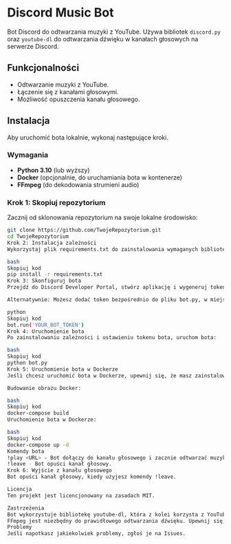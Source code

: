 # Discord Music Bot

Bot Discord do odtwarzania muzyki z YouTube. Używa bibliotek `discord.py` oraz `youtube-dl` do odtwarzania dźwięku w kanałach głosowych na serwerze Discord.

## Funkcjonalności

- Odtwarzanie muzyki z YouTube.
- Łączenie się z kanałami głosowymi.
- Możliwość opuszczenia kanału głosowego.
  
## Instalacja

Aby uruchomić bota lokalnie, wykonaj następujące kroki.

### Wymagania

- **Python 3.10** (lub wyższy)
- **Docker** (opcjonalnie, do uruchamiania bota w kontenerze)
- **FFmpeg** (do dekodowania strumieni audio)

### Krok 1: Skopiuj repozytorium

Zacznij od sklonowania repozytorium na swoje lokalne środowisko:

```bash
git clone https://github.com/TwojeRepozytorium.git
cd TwojeRepozytorium
Krok 2: Instalacja zależności
Wykorzystaj plik requirements.txt do zainstalowania wymaganych bibliotek:

bash
Skopiuj kod
pip install -r requirements.txt
Krok 3: Skonfiguruj bota
Przejdź do Discord Developer Portal, stwórz aplikację i wygeneruj token bota. Zapisz token i wstaw go do zmiennej BOT_TOKEN w kodzie, lub możesz ustawić go jako zmienną środowiskową.

Alternatywnie: Możesz dodać token bezpośrednio do pliku bot.py, w miejsce 'YOUR_BOT_TOKEN':

python
Skopiuj kod
bot.run('YOUR_BOT_TOKEN')
Krok 4: Uruchomienie bota
Po zainstalowaniu zależności i ustawieniu tokenu bota, uruchom bota:

bash
Skopiuj kod
python bot.py
Krok 5: Uruchomienie bota w Dockerze
Jeśli chcesz uruchomić bota w Dockerze, upewnij się, że masz zainstalowany Docker na swoim systemie. Możesz użyć docker-compose do łatwego zarządzania kontenerem.

Budowanie obrazu Docker:

bash
Skopiuj kod
docker-compose build
Uruchomienie bota w Dockerze:

bash
Skopiuj kod
docker-compose up -d
Komendy bota
!play <URL> - Bot dołączy do kanału głosowego i zacznie odtwarzać muzykę z YouTube.
!leave - Bot opuści kanał głosowy.
Krok 6: Wyjście z kanału głosowego
Bot opuści kanał głosowy, kiedy użyjesz komendy !leave.

Licencja
Ten projekt jest licencjonowany na zasadach MIT.

Zastrzeżenia
Bot wykorzystuje bibliotekę youtube-dl, która z kolei korzysta z YouTube API. Upewnij się, że przestrzegasz zasad korzystania z YouTube w zakresie pobierania i odtwarzania treści.
FFmpeg jest niezbędny do prawidłowego odtwarzania dźwięku. Upewnij się, że jest poprawnie zainstalowane w systemie lub kontenerze.
Problemy
Jeśli napotkasz jakiekolwiek problemy, zgłoś je na Issues.